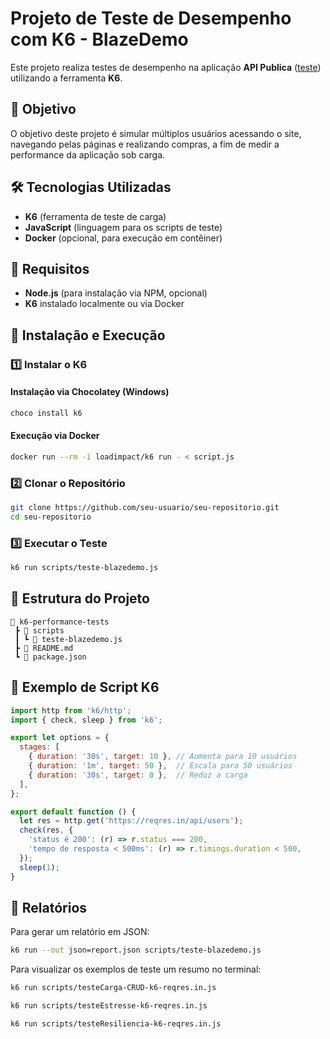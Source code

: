 # Projeto de Teste de Desempenho com K6 - BlazeDemo

Este projeto realiza testes de desempenho na aplicação **API Publica** ([teste](https://reqres.in/api/users)) utilizando a ferramenta **K6**.

## 📌 Objetivo

O objetivo deste projeto é simular múltiplos usuários acessando o site, navegando pelas páginas e realizando compras, a fim de medir a performance da aplicação sob carga.

## 🛠️ Tecnologias Utilizadas

- **K6** (ferramenta de teste de carga)
- **JavaScript** (linguagem para os scripts de teste)
- **Docker** (opcional, para execução em contêiner)

## 📌 Requisitos

- **Node.js** (para instalação via NPM, opcional)
- **K6** instalado localmente ou via Docker

## 🚀 Instalação e Execução

### 1️⃣ Instalar o K6


#### Instalação via Chocolatey (Windows)
```bash
choco install k6
```

#### Execução via Docker
```bash
docker run --rm -i loadimpact/k6 run - < script.js
```

### 2️⃣ Clonar o Repositório
```bash
git clone https://github.com/seu-usuario/seu-repositorio.git
cd seu-repositorio
```

### 3️⃣ Executar o Teste
```bash
k6 run scripts/teste-blazedemo.js
```

## 📌 Estrutura do Projeto

```
📂 k6-performance-tests
 ┣ 📂 scripts
 ┃ ┗ 📜 teste-blazedemo.js
 ┣ 📜 README.md
 ┗ 📜 package.json
```

## 📌 Exemplo de Script K6

```javascript
import http from 'k6/http';
import { check, sleep } from 'k6';

export let options = {
  stages: [
    { duration: '30s', target: 10 }, // Aumenta para 10 usuários
    { duration: '1m', target: 50 },  // Escala para 50 usuários
    { duration: '30s', target: 0 },  // Reduz a carga
  ],
};

export default function () {
  let res = http.get('https://reqres.in/api/users');
  check(res, {
    'status é 200': (r) => r.status === 200,
    'tempo de resposta < 500ms': (r) => r.timings.duration < 500,
  });
  sleep(1);
}
```

## 📜 Relatórios

Para gerar um relatório em JSON:
```bash
k6 run --out json=report.json scripts/teste-blazedemo.js
```

Para visualizar os exemplos de teste um resumo no terminal:
```bash
k6 run scripts/testeCarga-CRUD-k6-reqres.in.js
```

```bash
k6 run scripts/testeEstresse-k6-reqres.in.js
```

```bash
k6 run scripts/testeResiliencia-k6-reqres.in.js
```
